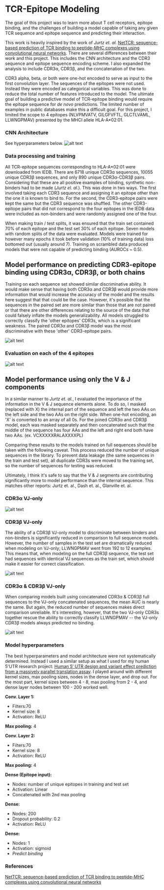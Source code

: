 # TCR-Epitope Modeling

The goal of this project was to learn more about T cell receptors, epitope binding, and the challenges of building a model capable of taking any given TCR sequence and epitope sequence and predicting their interaction.

This work is heavily inspired by the work of *Jurtz et. al.* [NetTCR: sequence-based prediction of TCR binding to peptide-MHC complexes using convolutional neural networks](https://www.biorxiv.org/content/10.1101/433706v1). There are several differences between their work and this project. This includes the CNN architecture and the CDR3 sequence and epitope sequence encoding scheme. I also expanded the analysis to include CDR3α, CDR3β, and the concatenation of the two.

CDR3 alpha, beta, or both were one-hot encoded to serve as input to the first convolution layer. The sequences of the epitopes were not used. Instead they were encoded as categorical variables. This was done to reduce the total number of features introduced to the model. The ultimate goal of building a predictive model of TCR-epitope binding would require the epitope sequence for *de novo* predictions. The limited number of examples in public databases make this a difficult goal. For this project, I limited the scope to 4 epitopes (NLVPMVATV, GILGFVFTL, GLCTLVAML, LLWNGPMAV) presented by the MHCI allele HLA-A\*02:01.

### CNN Architecture
See hyperparameters below.
![alt text](https://github.com/pjsample/TCR-Epitope_Modeling/blob/master/images/model_architecture.png "CNN architecture")

### Data processing and training
All TCR-epitope sequences corresponding to HLA-A\*02:01 were downloaded from IEDB. There are 6718 unique CDR3α sequences, 10055 unique CDR3β sequences, and only 890 unique CDR3α-CDR3β pairs. Considering that these are all positive examples of binding, synthetic non-binders had to be made (*Jurtz el. al.*). This was done in two ways. The first involved taking each CDR3 sequence and assigning it an epitope other than the one it is known to bind to. For the second, the CDR3-epitope pairs were kept the same but the CDR3 sequence was shuffled. The other CDR3-epitope pairs that did not correspond to the four epitopes in the IEDB data were included as non-binders and were randomly assigned one of the four.

When making train / test splits, it was ensured that the train set contained 70% of each epitope and the test set 30% of each epitope. Seven models with random splits of the data were evaluated. Models were trained for however many epochs it took before validation (10% of training data) loss bottomed out (usually around 7). Training on scrambled data produced models that were not capable of predicting binding (AUROCs ~ 0.5).

## Model performance on predicting CDR3-epitope binding using CDR3α, CDR3β, or both chains
Training on each sequence set showed similar discriminative ability. It would make sense that having both CDR3α and CDR3β would provide more information that would increase the accuracy of the model and the results here suggest that that could be the case. However, it's possible that the sequences in the paired set are more similar than those that are not paired or that there are other differences relating to the source of the data that could falsely inflate the models generalizability. All models struggled to correctly classify the 'other epitopes' CDR3s, which is a significant weakness. The paired CDR3α and CDR3β model was the most discriminative with these 'other'  CDR3-epitope pairs.

![alt text](https://github.com/pjsample/TCR-Epitope_Modeling/blob/master/images/full_a_b_or_both_model_performance.png "Complete alpha, beta, or both models")

### Evaluation on each of the 4 epitopes
![alt text](https://github.com/pjsample/TCR-Epitope_Modeling/blob/master/images/full_a_b_or_both_f1_prec_rec_acc.png "Complete alpha, beta, or both models")


## Model performance using only the V & J components
In a similar manner to *Jurtz et. al.*, I evaluated the importance of the information in the V & J sequence elements alone. To do so, I masked (replaced with X) the internal part of the sequence and left the two AAs on the left side and the two AAs on the right side. When one-hot encoding, an 'X' is converted to an array of all 0s. For the joined CDR3α and CDR3β model, each was masked separately and then concatenated such that the middle of the sequence has four AAs and the left and right end both have two AAs. (ex. VCXXXXXRALAXXXXPL)

Comparing these results to the models trained on full sequences should be taken with the following caveat. This process reduced the number of unique sequences in the library. To prevent data leakage (the same sequences in the train and test set), all duplicate CDR3s were moved to the training set, so the number of sequences for testing was reduced.

Ultimately, I think it's safe to say that the V & J segments are contributing significantly more to model performance than the internal sequence. This matches other reports: Jurtz et. al., Dash et. al., Glanville et. al.

### CDR3α VJ-only
![alt text](https://github.com/pjsample/TCR-Epitope_Modeling/blob/master/images/alpha_vj_only.png "VJ-only alpha model")

### CDR3β VJ-only
The ability of a CDR3β VJ-only model to discriminate between binders and non-binders is significantly reduced in comparison to full sequence models. However, the number of samples in the test set are dramatically reduced when modeling on VJ-only; LLWNGPMAV went from 192 to 12 examples. This means that, when modeling on the full CDR3β sequence, the test set had sequences with identical VJ sequences as the train set, which should make it easier for correct classification.

![alt text](https://github.com/pjsample/TCR-Epitope_Modeling/blob/master/images/beta_vj_only.png "VJ-only beta model")

### CDR3α & CDR3β VJ-only
When comparing models built using concatenated CDR3α & CDR3β full sequences to the VJ-only concatenated sequences, the mean AUC is nearly the same. But again, the reduced number of sequences makes direct comparison unreliable. It's interesting, however, that the two VJ-only CDR3s together rescue the ability to correctly classify LLWNGPMAV -- the VJ-only CDR3β models always predicted no binding.

![alt text](https://github.com/pjsample/TCR-Epitope_Modeling/blob/master/images/full_chain_vj_only.png "VJ-only alpha & beta model")


### Model hyperparameters
The best hyperparameters and model architecture were not systematically determined. Instead I used a similar setup as what I used for my human 5'UTR research project: [Human 5′ UTR design and variant effect prediction from a massively parallel translation assay](https://www.biorxiv.org/content/10.1101/310375v1). I played around with different kernel sizes, max pooling sizes, nodes in the dense layer, and drop out. For the most part, kernel sizes between 4 - 8, max pooling from 2 - 4, and dense layer nodes between 100 - 200 worked well.

**Conv. Layer 1:**  
- Filters:70
- Kernel size: 8
- Activation: ReLU  

**Max pooling:** 4

**Conv. Layer 2:**  
- Filters:70
- Kernel size: 8
- Activation: ReLU  

**Max pooling:** 4

**Dense (Epitope input):**  
- Nodes: number of unique epitopes in training and test set
- Activation: Linear
- Concatenated with 2nd max pooling  

**Dense:**  
- Nodes: 200
- Dropout probability: 0.2
- Activation: ReLU  

**Dense:**  
- Nodes: 1
- Activation: sigmoid
- *Predict binding*

### References
[NetTCR: sequence-based prediction of TCR binding to peptide-MHC complexes using convolutional neural networks](https://www.biorxiv.org/content/10.1101/433706v1)
